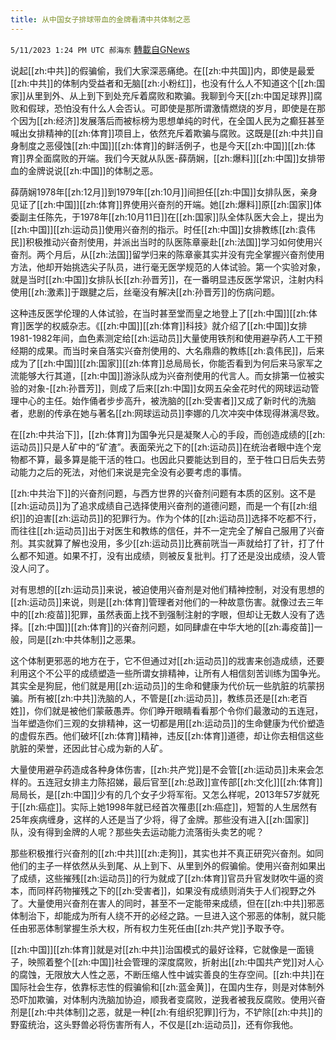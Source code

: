 ```yaml
---
title: 从中国女子排球带血的金牌看清中共体制之恶
---
```

`5/11/2023 1:24 PM UTC 郝海东` [轉載自GNews](https://gnews.org/articles/1292449)


说起[[zh:中共]]的假骗偷，我们大家深恶痛绝。在[[zh:中共国]]内，即使是最爱[[zh:中共]]的体制内受益者和无脑[[zh:小粉红]]，也没有什么人不知道这个[[zh:国家]]从里到外、从上到下到处充斥着腐败和欺骗。我聊到今天[[zh:中国足球界]]腐败和假球，恐怕没有什么人会否认。可即使是那所谓激情燃烧的岁月，即使是在那个因为[[zh:经济]]发展落后而被标榜为思想单纯的时代，在全国人民为之癫狂甚至喊出女排精神的[[zh:体育]]项目上，依然充斥着欺骗与腐败。这既是[[zh:中共]]自身制度之恶侵蚀[[zh:中国]][[zh:体育]]的鲜活例子，也是今天[[zh:中国]][[zh:体育]]界全面腐败的开端。我们今天就从队医-薛荫娴，[[zh:爆料]][[zh:中国]]女排带血的金牌说说[[zh:中国]]的体制之恶。

薛荫娴1978年[[zh:12月]]到1979年[[zh:10月]]间担任[[zh:中国]]女排队医，亲身见证了[[zh:中国]][[zh:体育]]界使用兴奋剂的开端。她[[zh:爆料]]原[[zh:国家]]体委副主任陈先，于1978年[[zh:10月11日]]在[[zh:国家]]队全体队医大会上，提出为[[zh:中国]][[zh:运动员]]使用兴奋剂的指示。时任[[zh:中国]]女排教练[[zh:袁伟民]]积极推动兴奋剂使用，并派出当时的队医陈章豪赴[[zh:法国]]学习如何使用兴奋剂。两个月后，从[[zh:法国]]留学归来的陈章豪其实并没有完全掌握兴奋剂使用方法，他却开始挑选尖子队员，进行毫无医学规范的人体试验。第一个实验对象，就是当时[[zh:中国]]女排队长[[zh:孙晋芳]]，在一番明显违反医学常识，注射内科使用[[zh:激素]]于跟腱之后，丝毫没有解决[[zh:孙晋芳]]的伤病问题。

这种违反医学伦理的人体试验，在当时甚至堂而皇之地登上了[[zh:中国]][[zh:体育]]医学的权威杂志。《[[zh:中国]][[zh:体育]]科技》就介绍了[[zh:中国]]女排1981-1982年间，血色素测定给[[zh:运动员]]大量使用铁剂和使用避孕药人工干预经期的成果。而当时亲自落实兴奋剂使用的、大名鼎鼎的教练[[zh:袁伟民]]，后来成为了[[zh:中国]][[zh:国家]][[zh:体育]]总局局长，你能否看到为何后来马家军之流能够大行其道，[[zh:中国]]游泳队成为兴奋剂使用的代言人。而女排第一位被实验的对象\-[[zh:孙晋芳]]，则成了后来[[zh:中国]]女网五朵金花时代的网球运动管理中心的主任。始作俑者步步高升，被洗脑的[[zh:受害者]]又成了新时代的洗脑者，悲剧的传承在她与著名[[zh:网球运动员]]李娜的几次冲突中体现得淋漓尽致。

在[[zh:中共治下]]，[[zh:体育]]为国争光只是凝聚人心的手段，而创造成绩的[[zh:运动员]]只是人矿中的“矿渣”。表面荣光之下的[[zh:运动员]]在统治者眼中连个宠物都不算，最多算是能干活的牲口。也因此只要能达到目的，至于牲口日后失去劳动能力之后的死法，对他们来说是完全没有必要考虑的事情。

[[zh:中共治下]]的兴奋剂问题，与西方世界的兴奋剂问题有本质的区别。这不是[[zh:运动员]]为了追求成绩自己选择使用兴奋剂的道德问题，而是一个有[[zh:组织]]的迫害[[zh:运动员]]的犯罪行为。作为个体的[[zh:运动员]]选择不吃都不行，而往往[[zh:运动员]]出于对医生和教练的信任，并不一定完全了解自己服用了兴奋剂。其实就算了解也没用，多少[[zh:运动员]]比赛前咣当一声就给打了针，打了什么都不知道。如果不打，没有出成绩，则被反复批判。打了还是没出成绩，没人管没人问了。

对有思想的[[zh:运动员]]来说，被迫使用兴奋剂是对他们精神控制，对没有思想的[[zh:运动员]]来说，则是[[zh:体育]]管理者对他们的一种故意伤害。就像过去三年中的[[zh:疫苗]]犯罪，虽然表面上找不到强制注射的字眼，但却让无数人没有了选择。[[zh:中国]][[zh:体育]]的兴奋剂问题，如同肆虐在中华大地的[[zh:毒疫苗]]一般，同是[[zh:中共体制]]之恶果。

这个体制更邪恶的地方在于，它不但通过对[[zh:运动员]]的戕害来创造成绩，还要利用这个不公平的成绩塑造一些所谓女排精神，让所有人相信刻苦训练为国争光。其实全是狗屁，他们就是用[[zh:运动员]]的生命和健康为代价玩一些肮脏的坑蒙拐骗。所有被[[zh:中共]]洗脑的人，不管是[[zh:运动员]]，教练员还是[[zh:老百姓]]，你们就是被他们蒙蔽愚弄。你们睁开眼睛看看那个令你们最激动的五连冠，当年塑造你们三观的女排精神，这一切都是用[[zh:运动员]]的生命健康为代价塑造的虚假东西。他们破坏[[zh:体育]]精神，违反[[zh:体育]]道德，却让你去相信这些肮脏的荣誉，还因此甘心成为新的人矿。

大量使用避孕药造成各种身体伤害，[[zh:共产党]]是不会管[[zh:运动员]]未来会怎样的。五连冠女排主力陈招娣，最后官至[[zh:总政]]宣传部[[zh:文化]][[zh:体育]]局局长，是[[zh:中国]]少有的几个女子少将军衔。又怎么样呢，2013年57岁就死于[[zh:癌症]]。实际上她1998年就已经首次罹患[[zh:癌症]]，短暂的人生居然有25年疾病缠身，这样的人还是当了少将，得了金牌。那些没有进入[[zh:国家]]队，没有得到金牌的人呢？那些失去运动能力流落街头卖艺的呢？

那些积极推行兴奋剂的[[zh:中共]][[zh:走狗]]，其实也并不真正研究兴奋剂。如同他们的主子一样依然从头到尾、从上到下、从里到外的假骗偷。使用兴奋剂如果出了成绩，这些摧残[[zh:运动员]]的行为就成了[[zh:体育]]官员升官发财吹牛逼的资本，而同样药物摧残之下的[[zh:受害者]]，如果没有成绩则消失于人们视野之外了。大量使用兴奋剂在害人的同时，甚至不一定能带来成绩，但在[[zh:中共]]邪恶体制治下，却能成为所有人绕不开的必经之路。一旦进入这个邪恶的体制，就只能任由邪恶体制掌握生杀大权，所有权力生死任由[[zh:共产党]]予取予夺。

[[zh:中国]][[zh:体育]]就是对[[zh:中共]]治国模式的最好诠释，它就像是一面镜子，映照着整个[[zh:中国]]社会管理的深度腐败，折射出[[zh:中国共产党]]对人心的腐蚀，无限放大人性之恶，不断压缩人性中诚实善良的生存空间。[[zh:中共]]在国际社会生存，依靠标志性的假骗偷和[[zh:蓝金黄]]，在国内生存，则是对体制外恐吓加欺骗，对体制内洗脑加协迫，顺我者变腐败，逆我者被我反腐败。使用兴奋剂是[[zh:中共体制]]之恶，就是一种[[zh:有组织犯罪]]行为，不铲除[[zh:中共]]的野蛮统治，这头野兽必将伤害所有人，不仅是[[zh:运动员]]，还有你我他。
